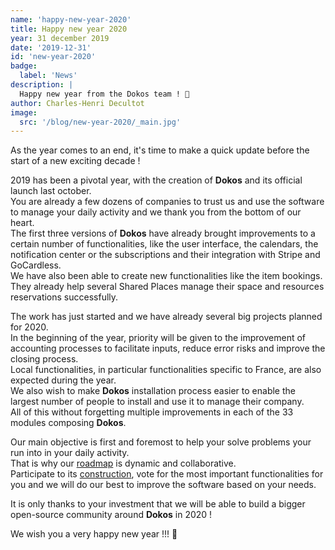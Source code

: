 ```yaml
---
name: 'happy-new-year-2020'
title: Happy new year 2020
year: 31 december 2019
date: '2019-12-31'
id: 'new-year-2020'
badge:
  label: 'News'
description: |
  Happy new year from the Dokos team ! 🎊
author: Charles-Henri Decultot
image:
  src: '/blog/new-year-2020/_main.jpg'
---
```


As the year comes to an end, it's time to make a quick update before the start of a new exciting decade !  

2019 has been a pivotal year, with the creation of __Dokos__ and its official launch last october.  
You are already a few dozens of companies to trust us and use the software to manage your daily activity and we thank you from the bottom of our heart.  
The first three versions of __Dokos__ have already brought improvements to a certain number of functionalities, like the user interface, the calendars, the notification center or the subscriptions and their integration with Stripe and GoCardless.  
We have also been able to create new functionalities like the item bookings. They already help several Shared Places manage their space and resources reservations successfully.

The work has just started and we have already several big projects planned for 2020.  
In the beginning of the year, priority will be given to the improvement of accounting processes to facilitate inputs, reduce error risks and improve the closing process.  
Local functionalities, in particular functionalities specific to France, are also expected during the year.  
We also wish to make __Dokos__ installation process easier to enable the largest number of people to install and use it to manage their company.  
All of this without forgetting multiple improvements in each of the 33 modules composing __Dokos__.  

Our main objective is first and foremost to help your solve problems your run into in your daily activity.  
That is why our [roadmap](https://gitlab.com/dokos/dokos/-/boards/966503) is dynamic and collaborative.  
Participate to its [construction](https://gitlab.com/dokos/dokos/-/boards/966503), vote for the most important functionalities for you and we will do our best to improve the software based on your needs.  

It is only thanks to your investment that we will be able to build a bigger open-source community around __Dokos__ in 2020 !

We wish you a very happy new year !!! 🎊